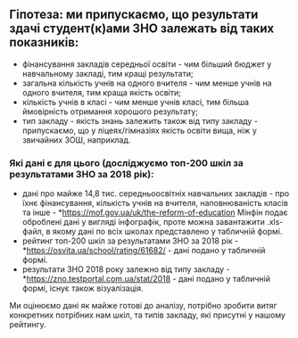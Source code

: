 ## Гіпотеза: ми припускаємо, що результати здачі студент(к)ами ЗНО залежать від таких показників:

- фінансування закладів середньої освіти - чим більший бюджет у навчальному закладі, тим кращі результати;
- загальна кількість учнів на одного вчителя - чим менше учнів на одного вчителя, тим краща якість освіти;
- кількість учнів в класі - чим менше учнів класі, тим більша ймовірність отримання хорошого результату;
- тип закладу - якість знань залежить також від типу закладу - припускаємо, що у ліцеях/гімназіях якість освіти вища, ніж у звичайних ЗОШ, наприклад.



### Які дані є для цього (досліджуємо топ-200 шкіл за результатами ЗНО за 2018 рік):  

- дані про майже 14,8 тис. середньоосвітніх навчальних закладів - про їхнє фінансування, кількість учнів на вчителя, наповнюваність класів та інше - *https://mof.gov.ua/uk/the-reform-of-education 
Мінфін подає оброблені дані у вигляді інфографік, проте можна завантажити .xls-файл, в якому дані по всіх школах представлено у табличній формі. 
- рейтинг топ-200 шкіл за результатами ЗНО за 2018 рік - *https://osvita.ua/school/rating/61682/  - дані подано у табличній формі.  
- результати ЗНО 2018 року залежно від типу закладу - *https://zno.testportal.com.ua/stat/2018 - дані подано у табличній формі, існує також візуалізація. 

Ми оцінюємо дані як майже готові до аналізу, потрібно зробити витяг конкретних потрібних нам шкіл, та типів закладу, які присутні у нашому рейтингу. 
